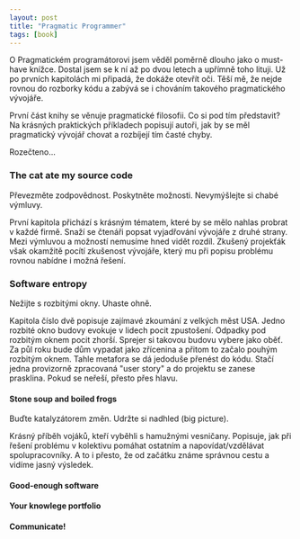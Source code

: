 ```yaml
---
layout: post
title: "Pragmatic Programmer"
tags: [book]
---
```


O Pragmatickém programátorovi jsem věděl poměrně dlouho jako o must-have knížce. Dostal jsem se k ní až po dvou letech a upřímně toho lituji. Už po prvních kapitolách mi připadá, že dokáže otevřít oči. Těší mě, že nejde rovnou do rozborky kódu a zabývá se i chováním takového pragmatického vývojáře.

První část knihy se věnuje pragmatické filosofii. Co si pod tím představit? Na krásných praktických příkladech popisují autoři, jak by se měl pragmatický vývojář chovat a rozbíjejí tím časté chyby.

Rozečteno...

<!-- more -->

### The cat ate my source code

Převezměte zodpovědnost. Poskytněte možnosti. Nevymýšlejte si chabé výmluvy.

První kapitola přichází s krásným tématem, které by se mělo nahlas probrat v každé firmě. Snaží se čtenáři popsat vyjadřování vývojáře z druhé strany. Mezi výmluvou a možností nemusíme hned vidět rozdíl. Zkušený projekťák však okamžitě pocítí zkušenost vývojáře, který mu při popisu problému rovnou nabídne i možná řešení.

### Software entropy

Nežijte s rozbitými okny. Uhaste ohně.

Kapitola číslo dvě popisuje zajímavé zkoumání z velkých měst USA. Jedno rozbité okno budovy evokuje v lidech pocit zpustošení. Odpadky pod rozbitým oknem pocit zhorší. Sprejer si takovou budovu vybere jako oběť. Za půl roku bude dům vypadat jako zřícenina a přitom to začalo pouhým rozbitým oknem. Tahle metafora se dá jedoduše přenést do kódu. Stačí jedna provizorně zpracovaná "user story" a do projektu se zanese prasklina. Pokud se neřeší, přesto přes hlavu.

#### Stone soup and boiled frogs

Buďte katalyzátorem změn. Udržte si nadhled (big picture).

Krásný příběh vojáků, kteří vyběhli s hamužnými vesničany. Popisuje, jak při řešení problému v kolektivu pomáhat ostatním a napovídat/vzdělávat spolupracovníky. A to i přesto, že od začátku známe správnou cestu a vidíme jasný výsledek.

#### Good-enough software

#### Your knowlege portfolio

#### Communicate!
